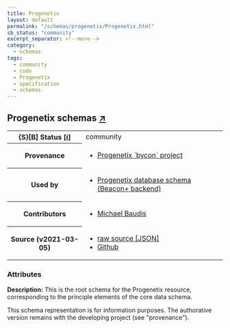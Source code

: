 ```yaml
---
title: Progenetix
layout: default
permalink: "/schemas/progenetix/Progenetix.html"
sb_status: "community"
excerpt_separator: <!--more-->
category:
  - schemas
tags:
  - community
  - code
  - Progenetix
  - specification
  - schemas
---
```


<div id="schema-header-title">
  <h2>Progenetix <span id="schema-header-title-project">schemas <a href="https://github.com/progenetix/schemas" target="_BLANK">&nearr;</a></span> </h2>
</div>

<table id="schema-header-table">
  <tr>
    <th>{S}[B] Status <a href="https://schemablocks.org/about/sb-status-levels.html">[i]</a></th>
    <td><div id="schema-header-status">community</div></td>
  </tr>

  <tr>
    <th>Provenance</th>
    <td>
      <ul>
<li><a href="https://github.com/progenetix/bycon/">Progenetix `bycon` project</a></li>
      </ul>
    </td>
  </tr>
  <tr>
    <th>Used by</th>
    <td>
      <ul>
<li><a href="https://github.com/progenetix/schemas/">Progenetix database schema (Beacon+ backend)</a></li>
      </ul>
    </td>
  </tr>

<!--more-->

  <tr>
    <th>Contributors</th>
    <td>
      <ul>
<li><a href="https://orcid.org/0000-0002-9903-4248">Michael Baudis</a></li>
      </ul>
    </td>
  </tr>
  <tr>
    <th>Source (v2021-03-05)</th>
    <td>
      <ul>
        <li><a href="current/Progenetix.json" target="_BLANK">raw source [JSON]</a></li>
        <li><a href="https://github.com/progenetix/schemas/blob/master/schemas/Progenetix.yaml" target="_BLANK">Github</a></li>
      </ul>
    </td>
  </tr>
</table>

<div id="schema-attributes-title">
  <h3>Attributes</h3>
</div>

  
__Description:__ This is the root schema for the Progenetix resource, corresponding to the principle elements of the core data schema.
<div id="schema-footer">
This schema representation is for information purposes. The authorative 
version remains with the developing project (see "provenance").
</div>


